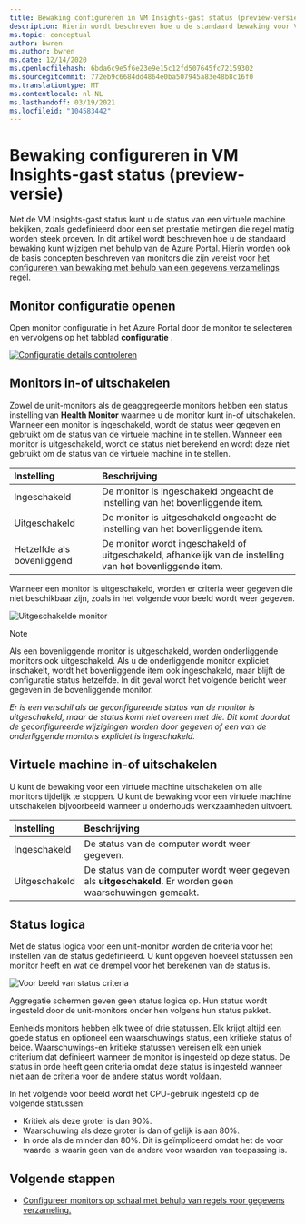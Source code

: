 ```yaml
---
title: Bewaking configureren in VM Insights-gast status (preview-versie)
description: Hierin wordt beschreven hoe u de standaard bewaking voor VM Insights-gast status (preview-versie) wijzigt met behulp van de Azure Portal.
ms.topic: conceptual
author: bwren
ms.author: bwren
ms.date: 12/14/2020
ms.openlocfilehash: 6bda6c9e5f6e23e9e15c12fd507645fc72159302
ms.sourcegitcommit: 772eb9c6684dd4864e0ba507945a83e48b8c16f0
ms.translationtype: MT
ms.contentlocale: nl-NL
ms.lasthandoff: 03/19/2021
ms.locfileid: "104583442"
---
```

# <a name="configure-monitoring-in-vm-insights-guest-health-preview"></a>Bewaking configureren in VM Insights-gast status (preview-versie)
Met de VM Insights-gast status kunt u de status van een virtuele machine bekijken, zoals gedefinieerd door een set prestatie metingen die regel matig worden steek proeven. In dit artikel wordt beschreven hoe u de standaard bewaking kunt wijzigen met behulp van de Azure Portal. Hierin worden ook de basis concepten beschreven van monitors die zijn vereist voor [het configureren van bewaking met behulp van een gegevens verzamelings regel](vminsights-health-configure-dcr.md).

## <a name="open-monitor-configuration"></a>Monitor configuratie openen
Open monitor configuratie in het Azure Portal door de monitor te selecteren en vervolgens op het tabblad **configuratie** .

[![Configuratie details controleren](media/vminsights-health-overview/monitor-details-configuration.png)](media/vminsights-health-overview/monitor-details-configuration.png#lightbox)

## <a name="enable-or-disable-monitors"></a>Monitors in-of uitschakelen
Zowel de unit-monitors als de geaggregeerde monitors hebben een status instelling van **Health Monitor** waarmee u de monitor kunt in-of uitschakelen. Wanneer een monitor is ingeschakeld, wordt de status weer gegeven en gebruikt om de status van de virtuele machine in te stellen. Wanneer een monitor is uitgeschakeld, wordt de status niet berekend en wordt deze niet gebruikt om de status van de virtuele machine in te stellen.

| Instelling | Beschrijving |
|:---|:---|
| Ingeschakeld | De monitor is ingeschakeld ongeacht de instelling van het bovenliggende item. |
| Uitgeschakeld | De monitor is uitgeschakeld ongeacht de instelling van het bovenliggende item. |
| Hetzelfde als bovenliggend | De monitor wordt ingeschakeld of uitgeschakeld, afhankelijk van de instelling van het bovenliggende item. |

Wanneer een monitor is uitgeschakeld, worden er criteria weer gegeven die niet beschikbaar zijn, zoals in het volgende voor beeld wordt weer gegeven.

![Uitgeschakelde monitor](media/vminsights-health-configure/disabled-monitor.png)


> [!NOTE]
> Als een bovenliggende monitor is uitgeschakeld, worden onderliggende monitors ook uitgeschakeld. Als u de onderliggende monitor expliciet inschakelt, wordt het bovenliggende item ook ingeschakeld, maar blijft de configuratie status hetzelfde. In dit geval wordt het volgende bericht weer gegeven in de bovenliggende monitor.
>
> *Er is een verschil als de geconfigureerde status van de monitor is uitgeschakeld, maar de status komt niet overeen met die. Dit komt doordat de geconfigureerde wijzigingen worden door gegeven of een van de onderliggende monitors expliciet is ingeschakeld.*

## <a name="enable-or-disable-virtual-machine"></a>Virtuele machine in-of uitschakelen
U kunt de bewaking voor een virtuele machine uitschakelen om alle monitors tijdelijk te stoppen. U kunt de bewaking voor een virtuele machine uitschakelen bijvoorbeeld wanneer u onderhouds werkzaamheden uitvoert.

| Instelling | Beschrijving |
|:---|:---|
| Ingeschakeld  | De status van de computer wordt weer gegeven. |
| Uitgeschakeld | De status van de computer wordt weer gegeven als **uitgeschakeld**. Er worden geen waarschuwingen gemaakt. |

## <a name="health-state-logic"></a>Status logica
Met de status logica voor een unit-monitor worden de criteria voor het instellen van de status gedefinieerd. U kunt opgeven hoeveel statussen een monitor heeft en wat de drempel voor het berekenen van de status is.

![Voor beeld van status criteria](media/vminsights-health-configure/sample-health-criteria.png)

Aggregatie schermen geven geen status logica op. Hun status wordt ingesteld door de unit-monitors onder hen volgens hun status pakket.

Eenheids monitors hebben elk twee of drie statussen. Elk krijgt altijd een goede status en optioneel een waarschuwings status, een kritieke status of beide. Waarschuwings-en kritieke statussen vereisen elk een uniek criterium dat definieert wanneer de monitor is ingesteld op deze status. De status in orde heeft geen criteria omdat deze status is ingesteld wanneer niet aan de criteria voor de andere status wordt voldaan.

In het volgende voor beeld wordt het CPU-gebruik ingesteld op de volgende statussen:

- Kritiek als deze groter is dan 90%.
- Waarschuwing als deze groter is dan of gelijk is aan 80%.
- In orde als de minder dan 80%. Dit is geïmpliceerd omdat het de voor waarde is waarin geen van de andere voor waarden van toepassing is.

## <a name="next-steps"></a>Volgende stappen

- [Configureer monitors op schaal met behulp van regels voor gegevens verzameling.](vminsights-health-configure-dcr.md)
